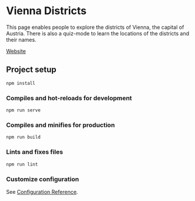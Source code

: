 # Vienna Districts

This page enables people to explore the districts of Vienna, the capital of Austria.
There is also a quiz-mode to learn the locations of the districts and their names.

[Website](https://vienna-districts.netlify.com)

## Project setup
```
npm install
```

### Compiles and hot-reloads for development
```
npm run serve
```

### Compiles and minifies for production
```
npm run build
```

### Lints and fixes files
```
npm run lint
```

### Customize configuration
See [Configuration Reference](https://cli.vuejs.org/config/).
